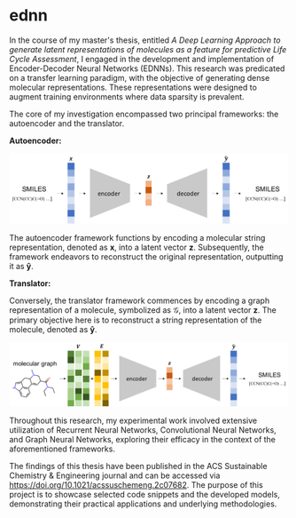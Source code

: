 # ednn

In the course of my master's thesis, entitled *A Deep Learning Approach to generate latent representations of molecules as a feature for predictive Life Cycle Assessment*, I engaged in the development and implementation of Encoder-Decoder Neural Networks (EDNNs). This research was predicated on a transfer learning paradigm, with the objective of generating dense molecular representations. These representations were designed to augment training environments where data sparsity is prevalent.

The core of my investigation encompassed two principal frameworks: the autoencoder and the translator.

**Autoencoder:**

![autoencoder](media/autoencoder.jpg)

The autoencoder framework functions by encoding a molecular string representation, denoted as $\mathbf{x}$, into a latent vector $\mathbf{z}$. Subsequently, the framework endeavors to reconstruct the original representation, outputting it as $\mathbf{\hat{y}}$.

**Translator:**

Conversely, the translator framework commences by encoding a graph representation of a molecule, symbolized as $\mathcal{G}$, into a latent vector $\mathbf{z}$. The primary objective here is to reconstruct a string representation of the molecule, denoted as $\mathbf{\hat{y}}$.

![translator](media/translator.jpg)

Throughout this research, my experimental work involved extensive utilization of Recurrent Neural Networks, Convolutional Neural Networks, and Graph Neural Networks, exploring their efficacy in the context of the aforementioned frameworks.

The findings of this thesis have been published in the ACS Sustainable Chemistry & Engineering journal and can be accessed via https://doi.org/10.1021/acssuschemeng.2c07682. The purpose of this project is to showcase selected code snippets and the developed models, demonstrating their practical applications and underlying methodologies.
